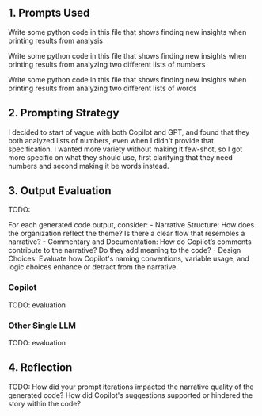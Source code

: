 ## 1. Prompts Used



Write some python code in this file that shows finding new insights when printing results from analysis

Write some python code in this file that shows finding new insights when printing results from analyzing two different lists of numbers

Write some python code in this file that shows finding new insights when printing results from analyzing two different lists of words



## 2. Prompting Strategy

I decided to start of vague with both Copilot and GPT, and found that they both analyzed lists of numbers, even when I didn't provide that specification. I wanted more variety without making it few-shot, so I got more specific on what they should use, first clarifying that they need numbers and second making it be words instead.

## 3. Output Evaluation
TODO:

For each generated code output, consider:
    - Narrative Structure: How does the organization reflect the theme? Is there a clear flow that resembles a narrative?
    - Commentary and Documentation: How do Copilot’s comments contribute to the narrative? Do they add meaning to the code?
    - Design Choices: Evaluate how Copilot's naming conventions, variable usage, and logic choices enhance or detract from the narrative.

### Copilot

TODO: evaluation

### Other Single LLM

TODO: evaluation

## 4. Reflection

TODO: How did your prompt iterations impacted the narrative quality of the generated code? How did Copilot's suggestions supported or hindered the story within the code? 